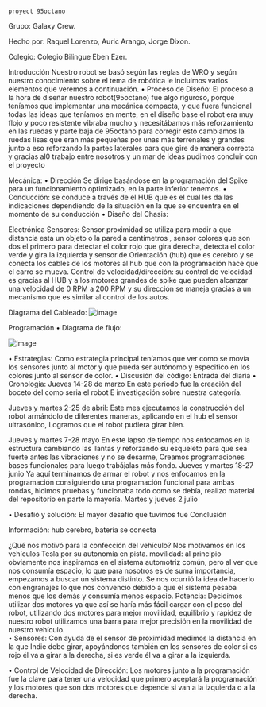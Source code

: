                                                                         proyect 95octano
Grupo: Galaxy Crew.

Hecho por: Raquel Lorenzo, Auric Arango, Jorge Dixon.

Colegio: Colegio Bilingue Eben Ezer.


Introducción
Nuestro robot se basó según las reglas de WRO y según nuestro conocimiento sobre el tema de robótica le incluimos varios elementos que veremos a continuación. 
•	Proceso de Diseño: El proceso a la hora de diseñar nuestro robot(95octano) fue algo riguroso, porque teníamos que implementar una mecánica compacta, y que fuera funcional todas las ideas que teníamos en mente, en el diseño base el robot era muy flojo y poco resistente vibraba mucho y necesitábamos más reforzamiento en las ruedas y parte baja de 95octano para corregir esto cambiamos la ruedas lisas que eran más pequeñas por unas más terrenales y grandes junto a eso reforzando la partes laterales para que gire de manera correcta y gracias al0 trabajo entre nosotros y un mar de ideas pudimos concluir con el proyecto

Mecánica: 
•	Dirección Se dirige basándose en la programación del Spike para un funcionamiento optimizado, en la parte inferior tenemos.
•	Conducción: se conduce a través de el HUB que es el cual les da las indicaciones dependiendo de la situación en la que se encuentra en el momento de su conducción 
•	Diseño del Chasis:






Electrónica 
Sensores: Sensor proximidad se utiliza para medir a que distancia esta un objeto o la pared a centímetros , sensor colores  que son dos  el primero para detectar el color rojo que gira  derecha, detecta el color verde y gira la izquierda y sensor de Orientación (hub) que es cerebro y se conecta los cables de los motores al hub que con la programación hace que el carro se mueva.
Control de velocidad/dirección: su control de velocidad es gracias al HUB y a los motores grandes de spike que pueden alcanzar una velocidad de 0 RPM a 200 RPM y su dirección se maneja gracias a un mecanismo que es similar al control de los autos. 

Diagrama del Cableado:
![image](https://github.com/auric123/95octano/assets/171710232/21b96cc4-9544-4d3e-ae6e-8dbff8ff26a6)
 
 Programación
•	Diagrama de flujo:

![image](https://github.com/auric123/95octano/assets/171710232/9a47f9ea-59b3-4bf8-8f43-ba88dcf4d076)


•	Estrategias: Como estrategia principal teníamos que ver como se movía los sensores junto al motor y que pueda ser autónomo y especifico en los colores junto al sensor de color.
•	Discusión del código:
Entrada del diaria
•	Cronología: Jueves 14-28 de marzo
En este periodo fue la creación del boceto del como seria el robot
E investigación sobre nuestra categoría.

Jueves y martes 2-25 de abril:
Este mes ejecutamos la construcción del robot armándolo de diferentes maneras, aplicando en el hub el sensor ultrasónico, Logramos que el robot pudiera girar bien.

Jueves y martes 7-28 mayo
En este lapso de tiempo nos enfocamos en la estructura cambiando  las llantas y reforzando su esqueleto para que sea fuerte antes las vibraciones y  no se desarme, Creamos programaciones bases funcionales para luego trabájalas más fondo.
Jueves y martes 18-27 junio
Ya aquí terminamos de armar el robot y nos enfocamos en la programación consiguiendo una programación funcional para ambas rondas, hicimos pruebas y funcionaba todo como se debía,  realizo material del repositorio en parte la mayoría.
Martes y jueves 2 julio

•	Desafió y solución: El mayor desafío que tuvimos fue 
Conclusión 

Información: hub cerebro, batería se conecta 

¿Qué nos motivó para la confección del vehículo?
Nos motivamos en los vehículos Tesla por su autonomía en pista.
movilidad: al principio obviamente nos inspiramos en el sistema automotriz común, pero al ver que nos consumía espacio, lo que para nosotros es de suma importancia, empezamos a buscar un sistema distinto. Se nos ocurrió la idea de hacerlo con engranajes lo que nos convenció debido a que el sistema pesaba menos que los demás y consumía menos espacio.
Potencia: Decidimos utilizar dos motores ya que así se haría más fácil cargar con el peso del robot, utilizando dos motores para mejor movilidad, equilibrio y rapidez de nuestro robot utilizamos una barra para mejor precisión en la movilidad de nuestro vehículo.  
•	Sensores: Con ayuda de el sensor de proximidad medimos la distancia en la que Indie debe girar, apoyándonos también en los sensores de color si es rojo él va a girar a la derecha, si es verde él va a girar a la izquierda.

•	Control de Velocidad de Dirección:
Los motores junto a la programación fue la clave para tener una velocidad que primero aceptará la programación y los motores que son dos motores que depende si van a la izquierda o a la derecha.






